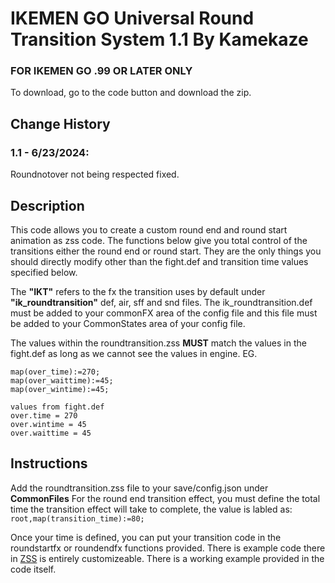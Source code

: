 # IKEMEN GO Universal Round Transition System 1.1 By Kamekaze 


### FOR IKEMEN GO .99 OR LATER ONLY

To download, go to the code button and download the zip.

## Change History
### 1.1 - 6/23/2024:
Roundnotover not being respected fixed.

## Description
This code allows you to create a custom round end and round start
animation as zss code. The functions below give you total control of the transitions
either the round end or round start. They are the only things you should directly
modify other than the fight.def and transition time values specified below.

The **"IKT"** refers to the fx the transition uses by default under 
**"ik_roundtransition"** def, air, sff and snd files. The ik_roundtransition.def must be added to your
commonFX area of the config file and this file must be added to your CommonStates area of your config file.

The values within the roundtransition.zss **MUST** match the values in the fight.def as long as we cannot see the values in engine. EG.

```
map(over_time):=270;
map(over_waittime):=45;
map(over_wintime):=45;

values from fight.def
over.time = 270 
over.wintime = 45 
over.waittime = 45 
```

## Instructions
Add the roundtransition.zss file to your save/config.json under **CommonFiles**
For the round end transition effect, you must define the total time the transition effect will take to complete, the value is labled as:
``root,map(transition_time):=80;``

Once your time is defined, you can put your transition code in the roundstartfx or roundendfx functions provided. There is example code there in [ZSS](https://github.com/ikemen-engine/Ikemen-GO/wiki/ZSS) 
is entirely customizeable. There is a working example provided in the code itself.
